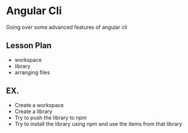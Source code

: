 # Angular Cli

Going over some advanced features of angular cli

## Lesson Plan

- workspace
- library
- arranging files

## EX.

- Create a workspace
- Create a library
- Try to push the library to npm
- Try to install the library using npm and use the items from that library